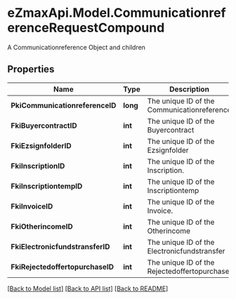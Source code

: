 # eZmaxApi.Model.CommunicationreferenceRequestCompound
A Communicationreference Object and children

## Properties

Name | Type | Description | Notes
------------ | ------------- | ------------- | -------------
**PkiCommunicationreferenceID** | **long** | The unique ID of the Communicationreference | [optional] 
**FkiBuyercontractID** | **int** | The unique ID of the Buyercontract | [optional] 
**FkiEzsignfolderID** | **int** | The unique ID of the Ezsignfolder | [optional] 
**FkiInscriptionID** | **int** | The unique ID of the Inscription. | [optional] 
**FkiInscriptiontempID** | **int** | The unique ID of the Inscriptiontemp | [optional] 
**FkiInvoiceID** | **int** | The unique ID of the Invoice. | [optional] 
**FkiOtherincomeID** | **int** | The unique ID of the Otherincome | [optional] 
**FkiElectronicfundstransferID** | **int** | The unique ID of the Electronicfundstransfer | [optional] 
**FkiRejectedoffertopurchaseID** | **int** | The unique ID of the Rejectedoffertopurchase | [optional] 

[[Back to Model list]](../README.md#documentation-for-models) [[Back to API list]](../README.md#documentation-for-api-endpoints) [[Back to README]](../README.md)

